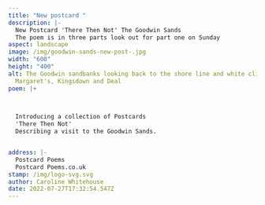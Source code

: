 ```yaml
---
title: "New postcard "
description: |-
  New Postcard 'There Then Not' The Goodwin Sands
  The poem is in three parts look out for part one on Sunday
aspect: landscape
image: /img/goodwin-sands-new-post-.jpg
width: "600"
height: "400"
alt: The Goodwin sandbanks looking back to the shore line and white cliffs of St
  Margaret's, Kingsdown and Deal
poem: |+
  


  Introducing a collection of Postcards 
  'There Then Not'
  Describing a visit to the Goodwin Sands.


address: |-
  Postcard Poems
  Postcard Poems.co.uk
stamp: /img/logo-svg.svg
author: Caroline Whitehouse
date: 2022-07-27T17:32:54.547Z
---
```

